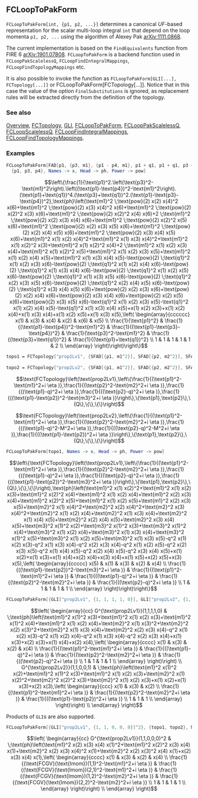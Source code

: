 ## FCLoopToPakForm

`FCLoopToPakForm[int, {p1, p2, ...}]` determines a canonical $UF$-based representation for the scalar multi-loop integral `int` that depend on the loop momenta `p1, p2, ...` using the algorithm of Alexey Pak [arXiv:1111.0868](https://arxiv.org/abs/1111.0868).

The current implementation is based on the `FindEquivalents` function from FIRE 6 [arXiv:1901.07808](https://arxiv.org/abs/1901.07808). `FCLoopToPakForm` is a backend function used in `FCLoopPakScalelessQ`, `FCLoopFindIntegralMappings`, `FCLoopFindTopologyMappings` etc.

It is also possible to invoke the function as `FCLoopToPakForm[GLI[...], FCTopology[...]]` or FCLoopToPakForm[FCTopology[...]]. Notice that in this case the value of the option `FinalSubstitutions` is ignored, as replacement rules will be extracted directly from the definition of the topology.

### See also

[Overview](Extra/FeynCalc.md), [FCTopology](FCTopology.md), [GLI](GLI.md), [FCLoopToPakForm](FCLoopToPakForm.md), [FCLoopPakScalelessQ](FCLoopPakScalelessQ.md), [FCLoopScalelessQ](FCLoopScalelessQ.md), [FCLoopFindIntegralMappings](FCLoopFindIntegralMappings.md), [FCLoopFindTopologyMappings](FCLoopFindTopologyMappings.md).

### Examples

```mathematica
FCLoopToPakForm[FAD[p1, {p3, m1}, {p1 - p4, m1}, p1 + q1, p1 + q1, p3 + q1, p1 - p3 - p4], 
  {p1, p3, p4}, Names -> x, Head -> ph, Power -> pow]
```

$$\left\{\frac{1}{\text{p1}^2.\left(\text{p3}^2-\text{m1}^2\right).\left((\text{p1}-\text{p4})^2-\text{m1}^2\right).(\text{p1}+\text{q1})^4.(\text{p3}+\text{q1})^2.(\text{p1}-\text{p3}-\text{p4})^2},\text{ph}\left(\text{m1}^2 \;\text{pow}(2) x(2) x(4)^2 x(6)+\text{m1}^2 \;\text{pow}(2) x(3) x(4)^2 x(6)+\text{m1}^2 \;\text{pow}(2) x(2)^2 x(3) x(6)+\text{m1}^2 \;\text{pow}(2) x(2)^2 x(4) x(6)+2 \;\text{m1}^2 \;\text{pow}(2) x(2) x(3) x(4) x(6)+\text{m1}^2 \;\text{pow}(2) x(2)^2 x(5) x(6)+\text{m1}^2 \;\text{pow}(2) x(2) x(3) x(5) x(6)+\text{m1}^2 \;\text{pow}(2) x(2) x(4) x(5) x(6)+\text{m1}^2 \;\text{pow}(2) x(3) x(4) x(5) x(6)+\text{m1}^2 x(1) x(2) x(4)^2+\text{m1}^2 x(1) x(3) x(4)^2+\text{m1}^2 x(1) x(2)^2 x(3)+\text{m1}^2 x(1) x(2)^2 x(4)+2 \;\text{m1}^2 x(1) x(2) x(3) x(4)+\text{m1}^2 x(1) x(2)^2 x(5)+\text{m1}^2 x(1) x(2) x(3) x(5)+\text{m1}^2 x(1) x(2) x(4) x(5)+\text{m1}^2 x(1) x(3) x(4) x(5)-\text{pow}(2) \;\text{q1}^2 x(1) x(2) x(3) x(6)-\text{pow}(2) \;\text{q1}^2 x(1) x(2) x(4) x(6)-\text{pow}(2) \;\text{q1}^2 x(1) x(3) x(4) x(6)-\text{pow}(2) \;\text{q1}^2 x(1) x(2) x(5) x(6)-\text{pow}(2) \;\text{q1}^2 x(1) x(3) x(5) x(6)-\text{pow}(2) \;\text{q1}^2 x(2) x(3) x(5) x(6)-\text{pow}(2) \;\text{q1}^2 x(2) x(4) x(5) x(6)-\text{pow}(2) \;\text{q1}^2 x(3) x(4) x(5) x(6)+\text{pow}(2) x(2) x(3) x(6)+\text{pow}(2) x(2) x(4) x(6)+\text{pow}(2) x(3) x(4) x(6)+\text{pow}(2) x(2) x(5) x(6)+\text{pow}(2) x(3) x(5) x(6)-\text{q1}^2 x(1) x(2) x(3) x(5)-\text{q1}^2 x(1) x(2) x(4) x(5)-\text{q1}^2 x(1) x(3) x(4) x(5)+x(1) x(2) x(3)+x(1) x(2) x(4)+x(1) x(3) x(4)+x(1) x(2) x(5)+x(1) x(3) x(5),\left(
\begin{array}{cccccc}
 x(1) & x(3) & x(4) & x(2) & x(6) & x(5) \\
 \frac{1}{\text{p1}^2} & \frac{1}{(\text{p1}-\text{p4})^2-\text{m1}^2} & \frac{1}{(\text{p1}-\text{p3}-\text{p4})^2} & \frac{1}{\text{p3}^2-\text{m1}^2} & \frac{1}{(\text{p3}+\text{q1})^2} & \frac{1}{(\text{p1}+\text{q1})^2} \\
 1 & 1 & 1 & 1 & 1 & 2 \\
\end{array}
\right)\right)\right\}$$

```mathematica
topo1 = FCTopology["prop2Lv1", {SFAD[{p1, m1^2}], SFAD[{p2, m2^2}], SFAD[p1 - q], SFAD[p2 - q], SFAD[{p1 - p2, m3^2}]}, {p1, p2}, {Q}, {}, {}] 
 
topo2 = FCTopology["prop2Lv2", {SFAD[{p1, m1^2}], SFAD[{p2, m2^2}], SFAD[{p1 - q, M^2}], SFAD[{p2 - q, M^2}], SFAD[p1 - p2]}, {p1, p2}, {Q}, {}, {}]
```

$$\text{FCTopology}\left(\text{prop2Lv1},\left\{\frac{1}{(\text{p1}^2-\text{m1}^2+i \eta )},\frac{1}{(\text{p2}^2-\text{m2}^2+i \eta )},\frac{1}{((\text{p1}-q)^2+i \eta )},\frac{1}{((\text{p2}-q)^2+i \eta )},\frac{1}{((\text{p1}-\text{p2})^2-\text{m3}^2+i \eta )}\right\},\{\text{p1},\text{p2}\},\{Q\},\{\},\{\}\right)$$

$$\text{FCTopology}\left(\text{prop2Lv2},\left\{\frac{1}{(\text{p1}^2-\text{m1}^2+i \eta )},\frac{1}{(\text{p2}^2-\text{m2}^2+i \eta )},\frac{1}{((\text{p1}-q)^2-M^2+i \eta )},\frac{1}{((\text{p2}-q)^2-M^2+i \eta )},\frac{1}{((\text{p1}-\text{p2})^2+i \eta )}\right\},\{\text{p1},\text{p2}\},\{Q\},\{\},\{\}\right)$$

```mathematica
FCLoopToPakForm[topo1, Names -> x, Head -> ph, Power -> pow]
```

$$\left\{\text{FCTopology}\left(\text{prop2Lv1},\left\{\frac{1}{(\text{p1}^2-\text{m1}^2+i \eta )},\frac{1}{(\text{p2}^2-\text{m2}^2+i \eta )},\frac{1}{((\text{p1}-q)^2+i \eta )},\frac{1}{((\text{p2}-q)^2+i \eta )},\frac{1}{((\text{p1}-\text{p2})^2-\text{m3}^2+i \eta )}\right\},\{\text{p1},\text{p2}\},\{Q\},\{\},\{\}\right),\text{ph}\left(\text{m1}^2 x(1) x(2)^2+\text{m1}^2 x(1) x(2) x(3)+\text{m1}^2 x(2)^2 x(4)+\text{m1}^2 x(1) x(2) x(4)+\text{m1}^2 x(2) x(3) x(4)+\text{m1}^2 x(2)^2 x(5)+\text{m1}^2 x(1) x(2) x(5)+\text{m1}^2 x(2) x(3) x(5)+\text{m2}^2 x(1) x(4)^2+\text{m2}^2 x(2) x(4)^2+\text{m2}^2 x(3) x(4)^2+\text{m2}^2 x(1) x(2) x(4)+\text{m2}^2 x(1) x(3) x(4)+\text{m2}^2 x(1) x(4) x(5)+\text{m2}^2 x(2) x(4) x(5)+\text{m2}^2 x(3) x(4) x(5)+\text{m3}^2 x(1)^2 x(2)+\text{m3}^2 x(1)^2 x(3)+\text{m3}^2 x(1)^2 x(4)+\text{m3}^2 x(1) x(2) x(4)+\text{m3}^2 x(1) x(3) x(4)+\text{m3}^2 x(1)^2 x(5)+\text{m3}^2 x(1) x(2) x(5)+\text{m3}^2 x(1) x(3) x(5)-q^2 x(1) x(2) x(3)-q^2 x(1) x(3) x(4)-q^2 x(2) x(3) x(4)-q^2 x(1) x(2) x(5)-q^2 x(2) x(3) x(5)-q^2 x(1) x(4) x(5)-q^2 x(2) x(4) x(5)-q^2 x(3) x(4) x(5)+x(1) x(2)+x(1) x(3)+x(1) x(4)+x(2) x(4)+x(3) x(4)+x(1) x(5)+x(2) x(5)+x(3) x(5),\left(
\begin{array}{ccccc}
 x(5) & x(1) & x(3) & x(2) & x(4) \\
 \frac{1}{((\text{p1}-\text{p2})^2-\text{m3}^2+i \eta )} & \frac{1}{(\text{p1}^2-\text{m1}^2+i \eta )} & \frac{1}{((\text{p1}-q)^2+i \eta )} & \frac{1}{(\text{p2}^2-\text{m2}^2+i \eta )} & \frac{1}{((\text{p2}-q)^2+i \eta )} \\
 1 & 1 & 1 & 1 & 1 \\
\end{array}
\right)\right)\right\}$$

```mathematica
FCLoopToPakForm[{GLI["prop2Lv1", {1, 1, 1, 1, 0}], GLI["prop2Lv2", {1, 1, 0, 0, 1}]}, {topo1, topo2}, Names -> x, Head -> ph, Power -> pow]
```

$$\left(
\begin{array}{cc}
 G^{\text{prop2Lv1}}(1,1,1,1,0) & \;\text{ph}\left(\text{m1}^2 x(1)^2 x(3)+\text{m1}^2 x(1) x(2) x(3)+\text{m1}^2 x(1)^2 x(4)+\text{m1}^2 x(1) x(2) x(4)+\text{m2}^2 x(1) x(3)^2+\text{m2}^2 x(2) x(3)^2+\text{m2}^2 x(1) x(3) x(4)+\text{m2}^2 x(2) x(3) x(4)-q^2 x(1) x(2) x(3)-q^2 x(1) x(2) x(4)-q^2 x(1) x(3) x(4)-q^2 x(2) x(3) x(4)+x(1) x(3)+x(2) x(3)+x(1) x(4)+x(2) x(4),\left(
\begin{array}{cccc}
 x(1) & x(3) & x(2) & x(4) \\
 \frac{1}{(\text{p1}^2-\text{m1}^2+i \eta )} & \frac{1}{((\text{p1}-q)^2+i \eta )} & \frac{1}{(\text{p2}^2-\text{m2}^2+i \eta )} & \frac{1}{((\text{p2}-q)^2+i \eta )} \\
 1 & 1 & 1 & 1 \\
\end{array}
\right)\right) \\
 G^{\text{prop2Lv2}}(1,1,0,0,1) & \;\text{ph}\left(\text{m1}^2 x(1)^2 x(2)+\text{m1}^2 x(1)^2 x(3)+\text{m1}^2 x(1) x(2) x(3)+\text{m2}^2 x(1) x(2)^2+\text{m2}^2 x(2)^2 x(3)+\text{m2}^2 x(1) x(2) x(3)+x(1) x(2)+x(1) x(3)+x(2) x(3),\left(
\begin{array}{ccc}
 x(1) & x(3) & x(2) \\
 \frac{1}{(\text{p1}^2-\text{m1}^2+i \eta )} & \frac{1}{(\text{p2}^2-\text{m2}^2+i \eta )} & \frac{1}{((\text{p1}-\text{p2})^2+i \eta )} \\
 1 & 1 & 1 \\
\end{array}
\right)\right) \\
\end{array}
\right)$$

Products of `GLI`s are also supported.

```mathematica
FCLoopToPakForm[{GLI["prop2Lv1", {1, 1, 0, 0, 0}]^2}, {topo1, topo2}, Names -> x, Head -> ph, Power -> pow]
```

$$\left(
\begin{array}{cc}
 G^{\text{prop2Lv1}}(1,1,0,0,0)^2 & \;\text{ph}\left(\text{m1}^2 x(2) x(3) x(4) x(1)^2+\text{m1}^2 x(2)^2 x(3) x(4) x(1)+\text{m2}^2 x(2) x(3) x(4)^2 x(1)+\text{m2}^2 x(2) x(3)^2 x(4) x(1)+x(2) x(3) x(4) x(1),\left(
\begin{array}{cccc}
 x(1) & x(3) & x(2) & x(4) \\
 \frac{1}{(\text{FCGV}(\text{lmom})(1,1)^2-\text{m1}^2+i \eta )} & \frac{1}{(\text{FCGV}(\text{lmom})(2,1)^2-\text{m1}^2+i \eta )} & \frac{1}{(\text{FCGV}(\text{lmom})(1,2)^2-\text{m2}^2+i \eta )} & \frac{1}{(\text{FCGV}(\text{lmom})(2,2)^2-\text{m2}^2+i \eta )} \\
 1 & 1 & 1 & 1 \\
\end{array}
\right)\right) \\
\end{array}
\right)$$